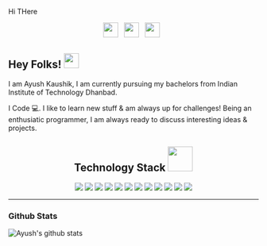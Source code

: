 Hi THere
<p align='center'>
<a href="https://www.linkedin.com/in/ayushkaushik-ism/"><img height="30" src="https://th.bing.com/th/id/R.b42740265ff91a20ae761b03193da2ad?rik=5JNf3el%2fzI5FwA&riu=http%3a%2f%2fwww.rmh.com.au%2fwp-content%2fuploads%2f2018%2f04%2fLogo-IN.png&ehk=b1OayfBpqrXitOAbFNF7WdTPOlYXyvXPrAP9z2D%2bv%2bI%3d&risl=&pid=ImgRaw&r=0"></a>&nbsp;&nbsp;
<a href="https://www.facebook.com/thestonedphilosopherr/"><img height="30" src="https://cdn1.iconfinder.com/data/icons/logotypes/32/square-facebook-512.png"></a>&nbsp;&nbsp;
<a href="https://instagram.com/thestonedphilosopherr"><img height="30" src="https://upload.wikimedia.org/wikipedia/commons/thumb/a/a5/Instagram_icon.png/600px-Instagram_icon.png"></a>&nbsp;&nbsp;

</p>

## Hey Folks! <img src="https://raw.githubusercontent.com/MartinHeinz/MartinHeinz/master/wave.gif" width="30px">

I am Ayush Kaushik, I am currently pursuing my bachelors from Indian Institute of Technology Dhanbad.

I Code 💻. I like to learn new stuff & am always up for challenges! Being an enthusiatic programmer, I am always ready to discuss interesting ideas & projects.

<h2 align="center">Technology Stack <img src="https://github.com/ritik307/ritik307/blob/main/images/laptop.gif" width="50"></h2>

<p align="center">
 <img src="https://img.shields.io/badge/C-00599C?style=flat-square&logo=c&logoColor=white"/>
<img src="https://img.shields.io/badge/-java-E34A86?style=flat-square&logo=java"/>
<img src="https://img.shields.io/badge/-C++-00599C?style=flat-square&logo=c"/>
<img src="https://img.shields.io/badge/-HTML5-E34F26?style=flat-square&logo=html5&logoColor=white"/>
<img src="https://img.shields.io/badge/-CSS3-1572B6?style=flat-square&logo=css3"/>
<img src="https://img.shields.io/badge/-Bootstrap-563D7C?style=flat-square&logo=bootstrap"/>
<img src="https://img.shields.io/badge/-JavaScript-black?style=flat-square&logo=typescript"/>
<img src="https://img.shields.io/badge/-Nodejs-black?style=flat-square&logo=Node.js"/>
<img src="https://img.shields.io/badge/-React-black?style=flat-square&logo=react"/>
<img src="https://img.shields.io/badge/-MongoDB-black?style=flat-square&logo=mongodb"/>
<img src="https://img.shields.io/badge/-Git-black?style=flat-square&logo=git"/>
<img src="https://img.shields.io/badge/-GitHub-black?style=flat-square&logo=github"/>
</p>

---


### Github Stats

![Ayush's github stats](https://github-readme-stats.vercel.app/api?username=ayush99336&show_icons=true&count_private=true&theme=tokyonight)
